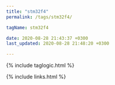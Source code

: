 ```yaml
---
title: "stm32f4"
permalink: /tags/stm32f4/

tagName: stm32f4

date: 2020-08-28 21:43:37 +0300
last_updated: 2020-08-28 21:48:20 +0300

---
```


{% include taglogic.html %}

{% include links.html %}
